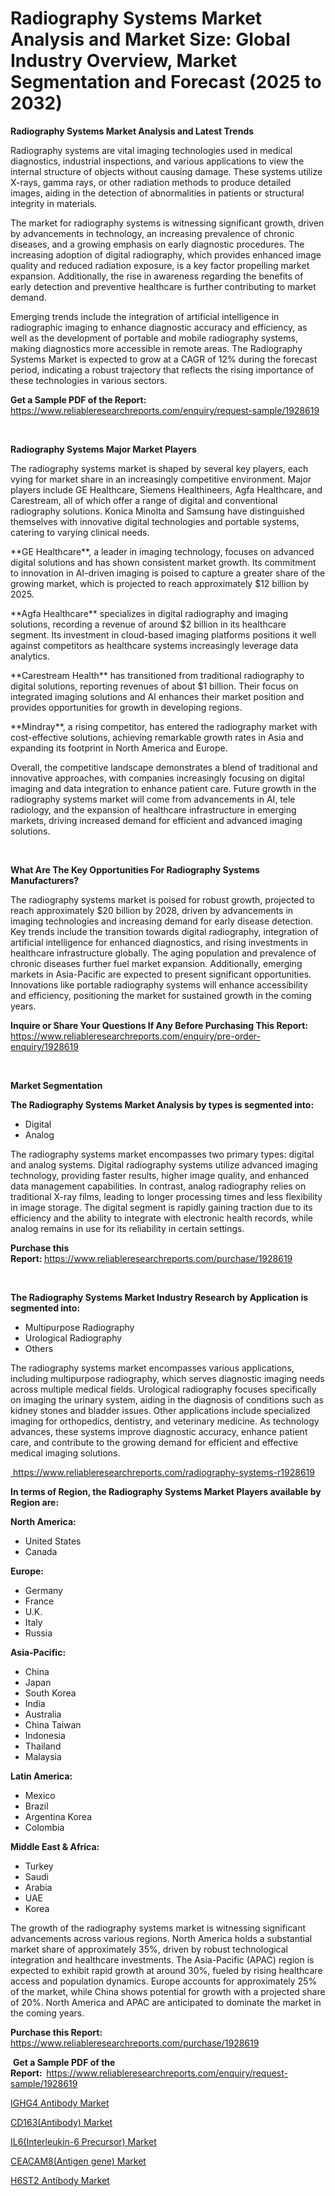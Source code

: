 <p><h1>Radiography Systems Market Analysis and Market Size: Global Industry Overview, Market Segmentation and Forecast (2025 to 2032)</h1></p><p><strong>Radiography Systems Market Analysis and Latest Trends</strong></p>
<p><p>Radiography systems are vital imaging technologies used in medical diagnostics, industrial inspections, and various applications to view the internal structure of objects without causing damage. These systems utilize X-rays, gamma rays, or other radiation methods to produce detailed images, aiding in the detection of abnormalities in patients or structural integrity in materials.</p><p>The market for radiography systems is witnessing significant growth, driven by advancements in technology, an increasing prevalence of chronic diseases, and a growing emphasis on early diagnostic procedures. The increasing adoption of digital radiography, which provides enhanced image quality and reduced radiation exposure, is a key factor propelling market expansion. Additionally, the rise in awareness regarding the benefits of early detection and preventive healthcare is further contributing to market demand.</p><p>Emerging trends include the integration of artificial intelligence in radiographic imaging to enhance diagnostic accuracy and efficiency, as well as the development of portable and mobile radiography systems, making diagnostics more accessible in remote areas. The Radiography Systems Market is expected to grow at a CAGR of 12% during the forecast period, indicating a robust trajectory that reflects the rising importance of these technologies in various sectors.</p></p>
<p><strong>Get a Sample PDF of the Report:&nbsp;</strong> <a href="https://www.reliableresearchreports.com/enquiry/request-sample/1928619?utm_campaign=16&utm_medium=2&utm_source=Github&utm_content=ia&utm_term=03032025&utm_id=radiography-systems">https://www.reliableresearchreports.com/enquiry/request-sample/1928619</a></p>
<p>&nbsp;</p>
<p><strong>Radiography Systems Major Market Players</strong></p>
<p><p>The radiography systems market is shaped by several key players, each vying for market share in an increasingly competitive environment. Major players include GE Healthcare, Siemens Healthineers, Agfa Healthcare, and Carestream, all of which offer a range of digital and conventional radiography solutions. Konica Minolta and Samsung have distinguished themselves with innovative digital technologies and portable systems, catering to varying clinical needs.</p><p>**GE Healthcare**, a leader in imaging technology, focuses on advanced digital solutions and has shown consistent market growth. Its commitment to innovation in AI-driven imaging is poised to capture a greater share of the growing market, which is projected to reach approximately $12 billion by 2025.</p><p>**Agfa Healthcare** specializes in digital radiography and imaging solutions, recording a revenue of around $2 billion in its healthcare segment. Its investment in cloud-based imaging platforms positions it well against competitors as healthcare systems increasingly leverage data analytics.</p><p>**Carestream Health** has transitioned from traditional radiography to digital solutions, reporting revenues of about $1 billion. Their focus on integrated imaging solutions and AI enhances their market position and provides opportunities for growth in developing regions.</p><p>**Mindray**, a rising competitor, has entered the radiography market with cost-effective solutions, achieving remarkable growth rates in Asia and expanding its footprint in North America and Europe.</p><p>Overall, the competitive landscape demonstrates a blend of traditional and innovative approaches, with companies increasingly focusing on digital imaging and data integration to enhance patient care. Future growth in the radiography systems market will come from advancements in AI, tele radiology, and the expansion of healthcare infrastructure in emerging markets, driving increased demand for efficient and advanced imaging solutions.</p></p>
<p>&nbsp;</p>
<p><strong>What Are The Key Opportunities For Radiography Systems Manufacturers?</strong></p>
<p><p>The radiography systems market is poised for robust growth, projected to reach approximately $20 billion by 2028, driven by advancements in imaging technologies and increasing demand for early disease detection. Key trends include the transition towards digital radiography, integration of artificial intelligence for enhanced diagnostics, and rising investments in healthcare infrastructure globally. The aging population and prevalence of chronic diseases further fuel market expansion. Additionally, emerging markets in Asia-Pacific are expected to present significant opportunities. Innovations like portable radiography systems will enhance accessibility and efficiency, positioning the market for sustained growth in the coming years.</p></p>
<p><strong>Inquire or Share Your Questions If Any Before Purchasing This Report:</strong> <a href="https://www.reliableresearchreports.com/enquiry/pre-order-enquiry/1928619?utm_campaign=16&utm_medium=2&utm_source=Github&utm_content=ia&utm_term=03032025&utm_id=radiography-systems">https://www.reliableresearchreports.com/enquiry/pre-order-enquiry/1928619</a></p>
<p>&nbsp;</p>
<p><strong>Market Segmentation</strong></p>
<p><strong>The Radiography Systems Market Analysis by types is segmented into:</strong></p>
<p><ul><li>Digital</li><li>Analog</li></ul></p>
<p><p>The radiography systems market encompasses two primary types: digital and analog systems. Digital radiography systems utilize advanced imaging technology, providing faster results, higher image quality, and enhanced data management capabilities. In contrast, analog radiography relies on traditional X-ray films, leading to longer processing times and less flexibility in image storage. The digital segment is rapidly gaining traction due to its efficiency and the ability to integrate with electronic health records, while analog remains in use for its reliability in certain settings.</p></p>
<p><strong>Purchase this Report:&nbsp;</strong><a href="https://www.reliableresearchreports.com/purchase/1928619?utm_campaign=16&utm_medium=2&utm_source=Github&utm_content=ia&utm_term=03032025&utm_id=radiography-systems">https://www.reliableresearchreports.com/purchase/1928619</a></p>
<p>&nbsp;</p>
<p><strong>The Radiography Systems Market Industry Research by Application is segmented into:</strong></p>
<p><ul><li>Multipurpose Radiography</li><li>Urological Radiography</li><li>Others</li></ul></p>
<p><p>The radiography systems market encompasses various applications, including multipurpose radiography, which serves diagnostic imaging needs across multiple medical fields. Urological radiography focuses specifically on imaging the urinary system, aiding in the diagnosis of conditions such as kidney stones and bladder issues. Other applications include specialized imaging for orthopedics, dentistry, and veterinary medicine. As technology advances, these systems improve diagnostic accuracy, enhance patient care, and contribute to the growing demand for efficient and effective medical imaging solutions.</p></p>
<p><a href="https://www.reliableresearchreports.com/radiography-systems-r1928619?utm_campaign=16&utm_medium=2&utm_source=Github&utm_content=ia&utm_term=03032025&utm_id=radiography-systems">&nbsp;https://www.reliableresearchreports.com/radiography-systems-r1928619</a></p>
<p><strong>In terms of Region, the Radiography Systems Market Players available by Region are:</strong></p>
<p>
    <p> <strong> North America: </strong>
        <ul>
            <li>United States</li>
            <li>Canada</li>
        </ul>
        </p> 
    <p> <strong> Europe: </strong>
        <ul>
            <li>Germany</li>
            <li>France</li>
            <li>U.K.</li>
            <li>Italy</li>
            <li>Russia</li>
        </ul>
        </p> 
    <p> <strong> Asia-Pacific: </strong>
        <ul>
            <li>China</li>
            <li>Japan</li>
            <li>South Korea</li>
            <li>India</li>
            <li>Australia</li>
            <li>China Taiwan</li>
            <li>Indonesia</li>
            <li>Thailand</li>
            <li>Malaysia</li>
        </ul>
        </p> 
    <p> <strong> Latin America: </strong>
        <ul>
            <li>Mexico</li>
            <li>Brazil</li>
            <li>Argentina Korea</li>
            <li>Colombia</li>
        </ul>
        </p> 
    <p> <strong> Middle East & Africa: </strong>
        <ul>
            <li>Turkey</li>
            <li>Saudi</li>
            <li>Arabia</li>
            <li>UAE</li>
            <li>Korea</li>
        </ul>
    </p>
    </p>
<p><p>The growth of the radiography systems market is witnessing significant advancements across various regions. North America holds a substantial market share of approximately 35%, driven by robust technological integration and healthcare investments. The Asia-Pacific (APAC) region is expected to exhibit rapid growth at around 30%, fueled by rising healthcare access and population dynamics. Europe accounts for approximately 25% of the market, while China shows potential for growth with a projected share of 20%. North America and APAC are anticipated to dominate the market in the coming years.</p></p>
<p><strong>Purchase this Report: </strong><a href="https://www.reliableresearchreports.com/purchase/1928619?utm_campaign=16&utm_medium=2&utm_source=Github&utm_content=ia&utm_term=03032025&utm_id=radiography-systems">https://www.reliableresearchreports.com/purchase/1928619</a></p>
<p>&nbsp;<strong>Get a Sample PDF of the Report:&nbsp;&nbsp;</strong><a href="https://www.reliableresearchreports.com/enquiry/request-sample/1928619?utm_campaign=16&utm_medium=2&utm_source=Github&utm_content=ia&utm_term=03032025&utm_id=radiography-systems">https://www.reliableresearchreports.com/enquiry/request-sample/1928619</a></p>
<p><strong></strong></p>
<p><p><a href="https://github.com/ghimergela93/Market-Research-Report-List-1/blob/main/ighg4-antibody-market.md?utm_campaign=16&utm_medium=2&utm_source=Github&utm_content=ia&utm_term=03032025&utm_id=radiography-systems">IGHG4 Antibody Market</a></p><p><a href="https://github.com/lemiranajd/Market-Research-Report-List-1/blob/main/cd163antibody-market.md?utm_campaign=16&utm_medium=2&utm_source=Github&utm_content=ia&utm_term=03032025&utm_id=radiography-systems">CD163(Antibody) Market</a></p><p><a href="https://github.com/azetehhasle/Market-Research-Report-List-1/blob/main/il6interleukin-6-precursor-market.md?utm_campaign=16&utm_medium=2&utm_source=Github&utm_content=ia&utm_term=03032025&utm_id=radiography-systems">IL6(Interleukin-6 Precursor) Market</a></p><p><a href="https://github.com/ogbadujonito22/Market-Research-Report-List-1/blob/main/ceacam8antigen-gene-market.md?utm_campaign=16&utm_medium=2&utm_source=Github&utm_content=ia&utm_term=03032025&utm_id=radiography-systems">CEACAM8(Antigen gene) Market</a></p><p><a href="https://github.com/dovbusmrking/Market-Research-Report-List-1/blob/main/h6st2-antibody-market.md?utm_campaign=16&utm_medium=2&utm_source=Github&utm_content=ia&utm_term=03032025&utm_id=radiography-systems">H6ST2 Antibody Market</a></p></p>